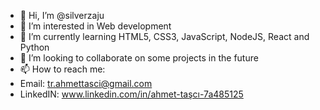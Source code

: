 - 👋 Hi, I’m @silverzaju
- 👀 I’m interested in Web development
- 🌱 I’m currently learning HTML5, CSS3, JavaScript, NodeJS, React and Python
- 💞️ I’m looking to collaborate on some projects in the future
- 📫 How to reach me:
- Email: tr.ahmettasci@gmail.com
- LinkedIN: www.linkedin.com/in/ahmet-taşcı-7a485125

<!---
silverzaju/silverzaju is a ✨ special ✨ repository because its `README.md` (this file) appears on your GitHub profile.
You can click the Preview link to take a look at your changes.
--->
